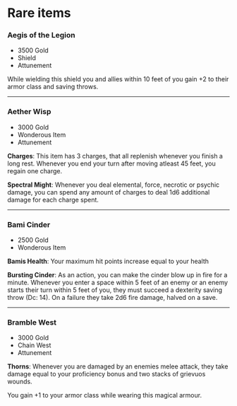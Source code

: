 # Rare items

### Aegis of the Legion

- 3500 Gold
- Shield
- Attunement

While wielding this shield you and allies within 10 feet of you gain +2 to their armor class and saving throws. 

---

### Aether Wisp 

- 3000 Gold
- Wonderous Item
- Attunement
  
**Charges**: This item has 3 charges, that all replenish whenever you finish a long rest. Whenever you end your turn after moving atleast 45 feet, you regain one charge. 

**Spectral Might**: Whenever you deal elemental, force, necrotic or psychic damage, you can spend any amount of charges to deal 1d6 additional damage for each charge spent. 

---

### Bami Cinder

- 2500 Gold
- Wonderous Item


**Bamis Health**: Your maximum hit points increase equal to your health 

**Bursting Cinder**: As an action, you can make the cinder blow up in fire for a minute. Whenever you enter a space within 5 feet of an enemy or an enemy starts their turn within 5 feet of you, they must succeed a dexterity saving throw (Dc: 14). On a failure they take 2d6 fire damage, halved on a save. 

---

### Bramble West

- 3000 Gold
- Chain West
- Attunement

**Thorns**: Whenever you are damaged by an enemies melee attack, they take damage equal to your proficiency bonus and two stacks of grievuos wounds. 

You gain +1 to your armor class while wearing this magical armour. 
